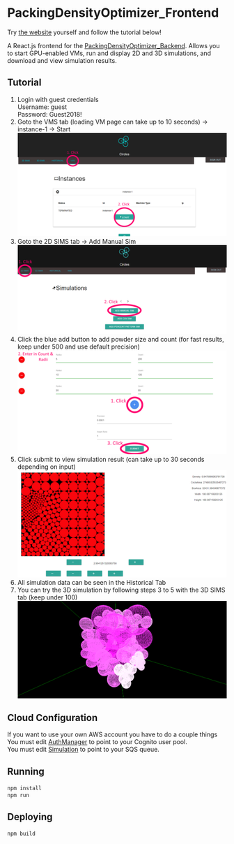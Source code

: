 # PackingDensityOptimizer_Frontend
Try [the website](http://circweb.s3-website-us-west-2.amazonaws.com/) yourself and follow the tutorial below!

A React.js frontend for the [PackingDensityOptimizer_Backend](https://github.com/Jester565/PackingDensityOptimizer_Backend).  Allows you to start GPU-enabled VMs, run and display 2D and 3D simulations, and download and view simulation results.

## Tutorial
1. Login with guest credentials  
      Username: guest  
      Password: Guest2018!
2. Goto the VMS tab (loading VM page can take up to 10 seconds) -> instance-1 -> Start
    <br/>
    ![Step2](/rdme/circ1.png)
3. Goto the 2D SIMS tab -> Add Manual Sim
    <br/>
    ![Step3](/rdme/circ2.png)
4. Click the blue add button to add powder size and count (for fast results, keep under 500 and use default precision)
    <br/>
    ![Step4](/rdme/circ3.png)
5. Click submit to view simulation result (can take up to 30 seconds depending on input)
    <br/>
    ![Step5](/rdme/circ4.png)
6. All simulation data can be seen in the Historical Tab
7. You can try the 3D simulation by following steps 3 to 5 with the 3D SIMS tab (keep under 100)
    <br/>
    ![Step7](/rdme/three.png)

## Cloud Configuration
If you want to use your own AWS account you have to do a couple things
<br/>
You must edit [AuthManager](https://github.com/Jester565/PackingDensityOptimizer_Frontend/blob/02df2478d6405918d59fc298267a5ac5ee29a93b/src/AuthManager.js) to point to your Cognito user pool.
<br/>
You must edit [Simulation](https://github.com/Jester565/PackingDensityOptimizer_Frontend/blob/02df2478d6405918d59fc298267a5ac5ee29a93b/src/Simulation.js#L42) to point to your SQS queue.
<br/>
## Running
```
npm install
npm run
```

## Deploying
```
npm build
```